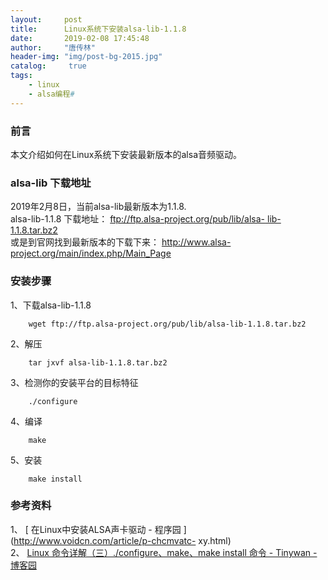 ```yaml
---
layout:		post
title: 		Linux系统下安装alsa-lib-1.1.8
date: 		2019-02-08 17:45:48
author:		"唐传林"
header-img: "img/post-bg-2015.jpg"
catalog:	 true
tags:
    - linux
	- alsa编程# 
---
```

###  前言

本文介绍如何在Linux系统下安装最新版本的alsa音频驱动。

###  alsa-lib 下载地址

2019年2月8日，当前alsa-lib最新版本为1.1.8.  
alsa-lib-1.1.8 下载地址： [ ftp://ftp.alsa-project.org/pub/lib/alsa-
lib-1.1.8.tar.bz2 ](ftp://ftp.alsa-project.org/pub/lib/alsa-lib-1.1.8.tar.bz2)  
或是到官网找到最新版本的下载下来： [ http://www.alsa-project.org/main/index.php/Main_Page
](http://www.alsa-project.org/main/index.php/Main_Page)

###  安装步骤

1、下载alsa-lib-1.1.8

    
```   
    wget ftp://ftp.alsa-project.org/pub/lib/alsa-lib-1.1.8.tar.bz2
```    

2、解压

    
```    
    tar jxvf alsa-lib-1.1.8.tar.bz2
```    

3、检测你的安装平台的目标特征

    
```    
    ./configure
```    

4、编译

    
```    
    make
```    

5、安装

    
```    
    make install
```    

###  参考资料

1、 [ 在Linux中安装ALSA声卡驱动 - 程序园 ](http://www.voidcn.com/article/p-chcmvatc-
xy.html)  
2、 [ Linux 命令详解（三）./configure、make、make install 命令 - Tinywan - 博客园
](https://www.cnblogs.com/tinywan/p/7230039.html)

